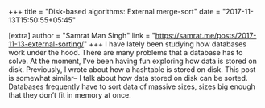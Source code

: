 +++
title = "Disk-based algorithms: External merge-sort"
date = "2017-11-13T15:50:55+05:45"

[extra]
author = "Samrat Man Singh"
link = "https://samrat.me/posts/2017-11-13-external-sorting/"
+++
I have lately been studying how databases work under the hood. There are many problems that a database has to solve. At the moment, I&rsquo;ve been having fun exploring how data is stored on disk. Previously, I wrote about how a hashtable is stored on disk. This post is somewhat similar&ndash; I talk about how data stored on disk can be sorted.
Databases frequently have to sort data of massive sizes, sizes big enough that they don&rsquo;t fit in memory at once.